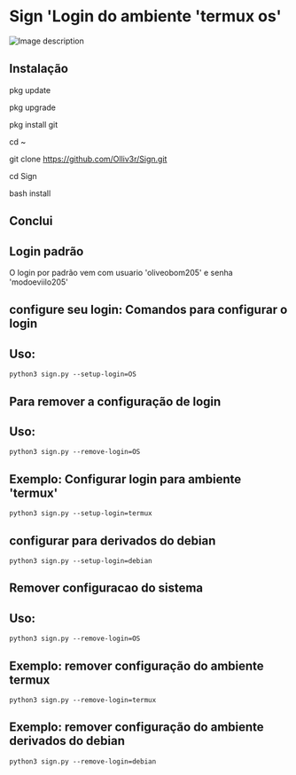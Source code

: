 # Sign 'Login do ambiente 'termux os'


![Image description](https://github.com/Oll1v3r/Sign/raw/master/config/img/ensign-1.png)

 
Instalação
----


pkg update

pkg upgrade

pkg install git

cd ~

git clone https://github.com/Olliv3r/Sign.git

cd Sign

bash install

Conclui
-----




Login padrão
----


O login por padrão vem com usuario 'oliveobom205' e senha 'modoeviilo205'



configure seu login: Comandos para configurar o login
-----


Uso:
-----
	python3 sign.py --setup-login=OS



Para remover a configuração de login
-----

Uso:
------
	python3 sign.py --remove-login=OS



Exemplo: Configurar login para ambiente 'termux'
------

	python3 sign.py --setup-login=termux

configurar para derivados do debian
------

	python3 sign.py --setup-login=debian


Remover configuracao do sistema
-----

Uso:
-----
	python3 sign.py --remove-login=OS



Exemplo: remover configuração do ambiente termux
-----
	python3 sign.py --remove-login=termux


Exemplo: remover configuração do ambiente derivados do debian
-----
	python3 sign.py --remove-login=debian
